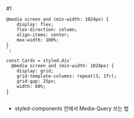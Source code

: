 #1

```
@media screen and (min-width: 1024px) {
	display: flex;
	flex-direction: column;
	align-items: center;
	max-width: 100%;
}
`;

const Cards = styled.div`
  @media screen and (min-width: 1024px) {
	display: grid;
	grid-template-columns: repeat(3, 1fr);
	grid-gap: 25px;
	width: 60%;
}
`
```
- styled-components 안에서 Media-Query 쓰는 법